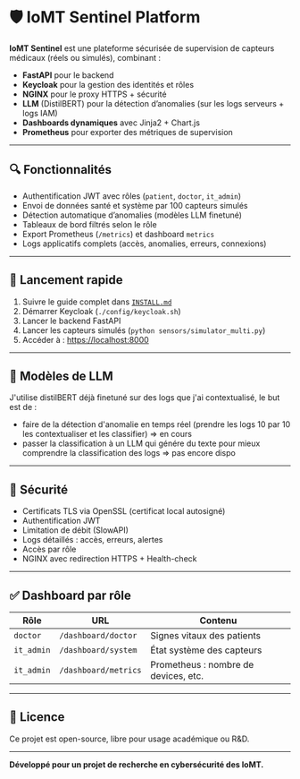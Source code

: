 # 🛡️ IoMT Sentinel Platform

**IoMT Sentinel** est une plateforme sécurisée de supervision de capteurs médicaux (réels ou simulés), combinant :

- **FastAPI** pour le backend
- **Keycloak** pour la gestion des identités et rôles
- **NGINX** pour le proxy HTTPS + sécurité
- **LLM** (DistilBERT) pour la détection d’anomalies (sur les logs serveurs + logs IAM)
- **Dashboards dynamiques** avec Jinja2 + Chart.js
- **Prometheus** pour exporter des métriques de supervision

---

## 🔍 Fonctionnalités

- Authentification JWT avec rôles (`patient`, `doctor`, `it_admin`)
- Envoi de données santé et système par 100 capteurs simulés
- Détection automatique d’anomalies (modèles LLM finetuné)
- Tableaux de bord filtrés selon le rôle
- Export Prometheus (`/metrics`) et dashboard `metrics`
- Logs applicatifs complets (accès, anomalies, erreurs, connexions)

---

## 🚀 Lancement rapide

1. Suivre le guide complet dans [`INSTALL.md`](INSTALL.md)
2. Démarrer Keycloak (`./config/keycloak.sh`)
3. Lancer le backend FastAPI
4. Lancer les capteurs simulés (`python sensors/simulator_multi.py`)
5. Accéder à : [https://localhost:8000](https://localhost:8000)

---

## 🧠 Modèles de LLM

J'utilise distilBERT déjà finetuné sur des logs que j'ai contextualisé, le but est de :
- faire de la détection d'anomalie en temps réel (prendre les logs 10 par 10 les contextualiser et les classifier) => en cours
- passer la classification à un LLM qui génére du texte pour mieux comprendre la classification des logs => pas encore dispo

---

## 🔐 Sécurité

- Certificats TLS via OpenSSL (certificat local autosigné)
- Authentification JWT
- Limitation de débit (SlowAPI)
- Logs détaillés : accès, erreurs, alertes
- Accès par rôle
- NGINX avec redirection HTTPS + Health-check

---

## ✅ Dashboard par rôle

| Rôle       | URL                         | Contenu                                  |
|------------|-----------------------------|------------------------------------------|
| `doctor`   | `/dashboard/doctor`         | Signes vitaux des patients               |
| `it_admin` | `/dashboard/system`         | État système des capteurs                |
| `it_admin` | `/dashboard/metrics`        | Prometheus : nombre de devices, etc.     |

---

## 📃 Licence

Ce projet est open-source, libre pour usage académique ou R&D.

---

**Développé pour un projet de recherche en cybersécurité des IoMT.**
